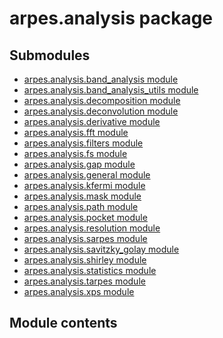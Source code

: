 # arpes.analysis package

## Submodules

  - [arpes.analysis.band\_analysis module](arpes.analysis.band_analysis)
  - [arpes.analysis.band\_analysis\_utils
    module](arpes.analysis.band_analysis_utils)
  - [arpes.analysis.decomposition module](arpes.analysis.decomposition)
  - [arpes.analysis.deconvolution module](arpes.analysis.deconvolution)
  - [arpes.analysis.derivative module](arpes.analysis.derivative)
  - [arpes.analysis.fft module](arpes.analysis.fft)
  - [arpes.analysis.filters module](arpes.analysis.filters)
  - [arpes.analysis.fs module](arpes.analysis.fs)
  - [arpes.analysis.gap module](arpes.analysis.gap)
  - [arpes.analysis.general module](arpes.analysis.general)
  - [arpes.analysis.kfermi module](arpes.analysis.kfermi)
  - [arpes.analysis.mask module](arpes.analysis.mask)
  - [arpes.analysis.path module](arpes.analysis.path)
  - [arpes.analysis.pocket module](arpes.analysis.pocket)
  - [arpes.analysis.resolution module](arpes.analysis.resolution)
  - [arpes.analysis.sarpes module](arpes.analysis.sarpes)
  - [arpes.analysis.savitzky\_golay
    module](arpes.analysis.savitzky_golay)
  - [arpes.analysis.shirley module](arpes.analysis.shirley)
  - [arpes.analysis.statistics module](arpes.analysis.statistics)
  - [arpes.analysis.tarpes module](arpes.analysis.tarpes)
  - [arpes.analysis.xps module](arpes.analysis.xps)

## Module contents
